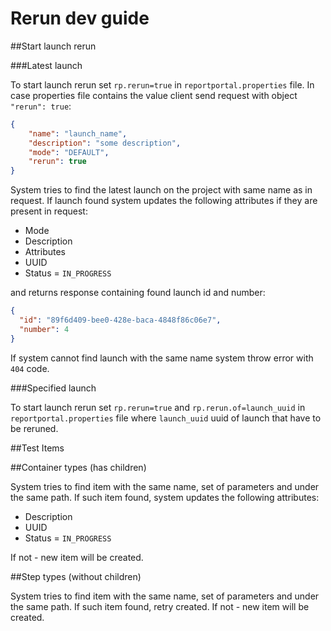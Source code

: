 # Rerun dev guide

##Start launch rerun

###Latest launch

To start launch rerun set `rp.rerun=true` in `reportportal.properties` file. In case properties file contains the value client send request with object `"rerun": true`:
```json
{
    "name": "launch_name",
    "description": "some description",
    "mode": "DEFAULT",
    "rerun": true
}
```

System tries to find the latest launch on the project with same name as in request. If launch found system updates the following attributes if they are present in request:
- Mode
- Description
- Attributes
- UUID
- Status = `IN_PROGRESS` 

and returns response containing found launch id and number:
```json
{
  "id": "89f6d409-bee0-428e-baca-4848f86c06e7",
  "number": 4
}
```

If system cannot find launch with the same name system throw error with `404` code.

###Specified launch

To start launch rerun set `rp.rerun=true` and `rp.rerun.of=launch_uuid` in `reportportal.properties` file where `launch_uuid` uuid of launch that have to be reruned.

##Test Items

##Container types (has children)

System tries to find item with the same name, set of parameters and under the same path. If such item found, system updates the following attributes:

- Description
- UUID
- Status = `IN_PROGRESS`
 
If not - new item will be created.

##Step types (without children)

System tries to find item with the same name, set of parameters and under the same path. If such item found, retry created. If not - new item will be created.










